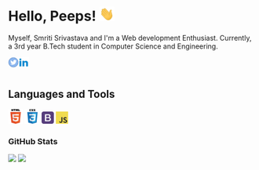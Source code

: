 # Hello, Peeps! <img src="https://raw.githubusercontent.com/Smriti129/Smriti129/main/wave.gif" width="30px">
Myself, Smriti Srivastava and I'm a Web development Enthusiast. Currently, a 3rd year B.Tech student in Computer Science and Engineering. 

<a href="https://twitter.com/shining_sun_126">
  <img align="left" alt="Smriti Srivastava | Twitter" width="21px" src="https://raw.githubusercontent.com/Smriti129/Smriti129/main/twitter.gif" />
</a>
<a href="https://twitter.com/shining_sun_126">
  <img align="left" alt="Smriti Srivastava | LinkedIn" width="21px" src="https://raw.githubusercontent.com/Smriti129/Smriti129/main/linkedin.gif" />
</a>

<br/>
<br/>

## Languages and Tools
<code><img height="30" src="https://raw.githubusercontent.com/github/explore/80688e429a7d4ef2fca1e82350fe8e3517d3494d/topics/html/html.png"></code>
<code><img height="30" src="https://raw.githubusercontent.com/github/explore/80688e429a7d4ef2fca1e82350fe8e3517d3494d/topics/css/css.png"></code>
<code><img height="25" src="https://raw.githubusercontent.com/github/explore/80688e429a7d4ef2fca1e82350fe8e3517d3494d/topics/bootstrap/bootstrap.png"></code>
<code><img height="25" src="https://raw.githubusercontent.com/github/explore/80688e429a7d4ef2fca1e82350fe8e3517d3494d/topics/javascript/javascript.png"></code>


### GitHub Stats
<img src="https://github-readme-stats.vercel.app/api/top-langs/?username=Smriti129&layout=compact&&show_icons=true&title_color=ffffff&icon_color=bb2acf&text_color=daf7dc&bg_color=151515">
<img src="https://github-readme-stats.vercel.app/api?username=Smriti129&&show_icons=true&title_color=ffffff&icon_color=bb2acf&text_color=daf7dc&bg_color=151515">


<!-- Icons -->

[1.2]: http://i.imgur.com/wWzX9uB.png&color=87CEFA (twitter icon without padding)
[3.2]: https://raw.githubusercontent.com/MartinHeinz/MartinHeinz/master/linkedin-3-16.png (LinkedIn icon without padding)

<!-- Links to your social media accounts -->

[1]: https://twitter.com/shining_sun_126?s=08
[3]: https://www.linkedin.com/in/smriti-srivastava-97a9871a1/

